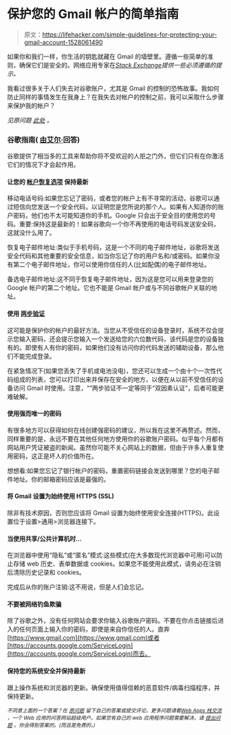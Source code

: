 # 保护您的 Gmail 帐户的简单指南

> 原文：<https://lifehacker.com/simple-guidelines-for-protecting-your-gmail-account-1528061490>

如果你和我们一样，你生活的钥匙就藏在 Gmail 的墙壁里。遵循一些简单的准则，确保它们是安全的。网络应用专家在[*Stack Exchange*](http://webapps.stackexchange.com/?utm_source=lifehacker&utm_medium=syndication&utm_campaign=crowdhacker&utm_content=webapps-106)*提供一些必须遵循的提示。*



我看过很多关于人们失去对谷歌账户，尤其是 Gmail 的控制的恐怖故事。我如何防止同样的事情发生在我身上？在我失去对帐户的控制之前，我可以采取什么步骤来保护我的帐户？

*见原问题* [*此处*](http://webapps.stackexchange.com/q/51912/354?utm_source=lifehacker&utm_medium=syndication&utm_campaign=crowdhacker&utm_content=webapps-106) *。*

### 谷歌指南( [由艾尔·](http://webapps.stackexchange.com/a/51913/354?utm_source=lifehacker&utm_medium=syndication&utm_campaign=crowdhacker&utm_content=webapps-106)回答)

谷歌提供了相当多的工具来帮助你将不受欢迎的人拒之门外，但它们只有在你激活它们的情况下才会起作用。

#### 让您的 [帐户恢复选项](https://www.google.com/accounts/UpdateAccountRecoveryOptions) 保持最新

移动电话号码:如果您忘记了密码，或者您的帐户上有不寻常的活动，谷歌可以通过短信向您发送一个安全代码，以证明您是您所说的那个人。如果有人知道你的账户密码，他们也不太可能知道你的手机。Google 只会出于安全目的使用您的号码。重要:保持这是最新的！如果谷歌向一个你不再使用的电话号码发送安全码，这就没什么用了。

恢复电子邮件地址:类似于手机号码，这是一个不同的电子邮件地址，谷歌将发送安全代码和其他重要的安全信息，如当你忘记了你的用户名和/或密码。如果你没有第二个电子邮件地址，你可以使用你信任的人(比如配偶)的电子邮件地址。

备选电子邮件地址:这不同于恢复电子邮件地址，因为这是您可以用来登录您的 Google 帐户的第二个地址。它也不能是 Gmail 帐户或与不同谷歌帐户关联的地址。

#### 使用 [两步验证](https://support.google.com/accounts/answer/180744?rd=1)

这可能是保护你的帐户的最好方法。当您从不受信任的设备登录时，系统不仅会提示您输入密码，还会提示您输入一个发送给您的六位数代码，该代码是您的设备独有的。即使有人有你的密码，如果他们没有访问你的代码发送的辅助设备，那么他们不能完成登录。

在紧急情况下(如果您丢失了手机或电池没电)，您还可以生成一个由十个一次性代码组成的列表，您可以打印出来并保存在安全的地方，以便在从以前不受信任的设备访问 Gmail 时使用。注意，“”两步验证不一定等同于“双因素认证”，后者可能更难破解。

#### 使用强而唯一的密码

有很多地方可以获得如何在线创建强密码的建议，所以我在这里不再赘述。然而，同样重要的是，永远不要在其他任何地方使用你的谷歌账户密码。似乎每个月都有网站用户凭证被盗的新闻。虽然你可能不关心网站上的数据，但由于许多人重复使用密码，这正是坏人的价值所在。

想想看:如果您忘记了银行帐户的密码，重置密码链接会发送到哪里？您的电子邮件地址。你的邮箱密码应该是最强的。

#### 将 Gmail 设置为始终使用 HTTPS (SSL)

除非有技术原因，否则您应该将 Gmail 设置为始终使用安全连接(HTTPS)。此设置位于设置>通用>浏览器连接下。

#### 当使用共享/公共计算机时...

在浏览器中使用“隐私”或“匿名”模式:这些模式(在大多数现代浏览器中可用)可以防止存储 web 历史、表单数据或 cookies。如果您不能使用此模式，请务必在注销后清除历史记录和 cookies。

完成后从你的账户注销:这不用说，但是人们会忘记。

#### 不要被网络钓鱼欺骗

除了谷歌之外，没有任何网站会要求你输入谷歌账户密码。不要在你点击链接后进入的任何页面上输入你的密码，即使是来自你信任的人。直奔[https://www.gmail.com](https://www.gmail.com)或者[https://accounts.google.com/ServiceLogin](https://accounts.google.com/ServiceLogin)而去。

#### 保持您的系统安全并保持最新

跟上操作系统和浏览器的更新。确保使用值得信赖的恶意软件/病毒扫描程序，并保持更新。

<small>*不同意上面的一个答案？在*</small> [<small>*原问题*</small>](http://webapps.stackexchange.com/a/51913/354?utm_source=lifehacker&utm_medium=syndication&utm_campaign=crowdhacker&utm_content=webapps-106) <small>*留下自己的答案或提交评论。更多问题请看*</small>[<small>*Web Apps 栈交流*</small>](http://webapps.stackexchange.com/?utm_source=lifehacker&utm_medium=syndication&utm_campaign=crowdhacker&utm_content=webapps-106) <small>*，一个 Web 应用的问答网站超级用户。如果您有自己的 web 应用程序问题需要解决，请*</small> [<small>*提出问题*</small>](http://webapps.stackexchange.com/questions/ask?utm_source=lifehacker&utm_medium=syndication&utm_campaign=crowdhacker&utm_content=webapps-106) <small>*。你会得到答案的。(而且是免费的。)*</small>